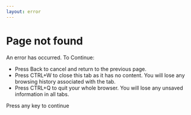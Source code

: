 ```yaml
---
layout: error
---
```


# <span>Page not found</span>

An error has occurred. To Continue:

* Press Back to cancel and return to the previous page.
* Press CTRL+W to close this tab as it has no content. You will lose any browsing history associated with the tab.
* Press CTRL+Q to quit your whole browser. You will lose any unsaved information in all tabs.

<p class="anykey">Press any key to continue</p>

